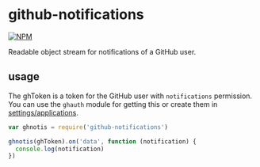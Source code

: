 # github-notifications
[![NPM](https://nodei.co/npm/github-notifications.png)](https://nodei.co/npm/github-notifications/)

Readable object stream for notifications of a GitHub user.

## usage

The ghToken is a token for the GitHub user with `notifications` permission. You
can use the `ghauth` module for getting this or create them in [settings/applications](https://github.com/settings/applications).

```js
var ghnotis = require('github-notifications')

ghnotis(ghToken).on('data', function (notification) {
  console.log(notification)
})

```